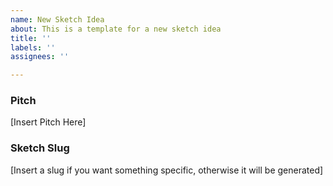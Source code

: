 ```yaml
---
name: New Sketch Idea
about: This is a template for a new sketch idea
title: ''
labels: ''
assignees: ''

---
```


### Pitch
[Insert Pitch Here]

### Sketch Slug
[Insert a slug if you want something specific, otherwise it will be generated]